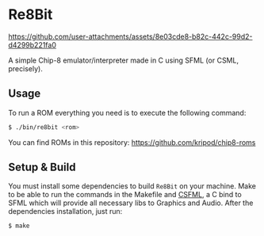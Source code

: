 # Re8Bit

https://github.com/user-attachments/assets/8e03cde8-b82c-442c-99d2-d4299b221fa0

A simple Chip-8 emulator/interpreter made in C using SFML (or CSML, precisely).


## Usage

To run a ROM everything you need is to execute the following command:

```bash
$ ./bin/re8bit <rom>
```

You can find ROMs in this repository: https://github.com/kripod/chip8-roms

## Setup & Build

You must install some dependencies to build `Re8Bit` on your machine. Make to be able to run the commands in the Makefile and [CSFML](https://www.sfml-dev.org/tutorials/2.6/start-linux.php#installing-sfml), a C bind to SFML which will provide all necessary libs to Graphics and Audio.
After the dependencies installation, just run:

```bash
$ make
```
